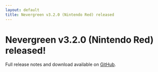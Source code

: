 ```yaml
---
layout: default
title: Nevergreen v3.2.0 (Nintendo Red) released
---
```


# Nevergreen v3.2.0 (Nintendo Red) released!

Full release notes and download available on [GitHub](https://github.com/build-canaries/nevergreen/releases/tag/v3.2.0).
